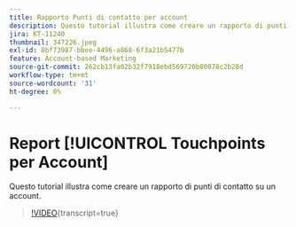 ```yaml
---
title: Rapporto Punti di contatto per account
description: Questo tutorial illustra come creare un rapporto di punti di contatto su un account.
jira: KT-11240
thumbnail: 347226.jpeg
exl-id: 8bf73987-bbee-4496-a868-6f3a21b5477b
feature: Account-based Marketing
source-git-commit: 262cb13fa02b32f7918ebd569720b80078c2b28d
workflow-type: tm+mt
source-wordcount: '31'
ht-degree: 0%

---
```


# Report [!UICONTROL Touchpoints per Account]

Questo tutorial illustra come creare un rapporto di punti di contatto su un account.

>[!VIDEO](https://video.tv.adobe.com/v/347226/?learn=on){transcript=true}
